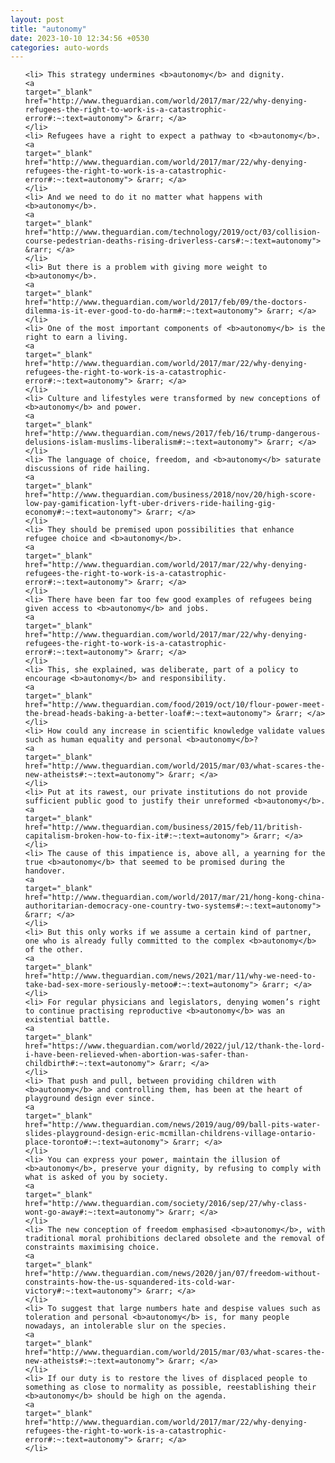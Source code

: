 ```yaml
---
layout: post
title: "autonomy"
date: 2023-10-10 12:34:56 +0530
categories: auto-words
---
```

<ol>

    <li> This strategy undermines <b>autonomy</b> and dignity.
    <a 
    target="_blank" 
    href="http://www.theguardian.com/world/2017/mar/22/why-denying-refugees-the-right-to-work-is-a-catastrophic-error#:~:text=autonomy"> &rarr; </a>
    </li>
    <li> Refugees have a right to expect a pathway to <b>autonomy</b>.
    <a 
    target="_blank" 
    href="http://www.theguardian.com/world/2017/mar/22/why-denying-refugees-the-right-to-work-is-a-catastrophic-error#:~:text=autonomy"> &rarr; </a>
    </li>
    <li> And we need to do it no matter what happens with <b>autonomy</b>.
    <a 
    target="_blank" 
    href="http://www.theguardian.com/technology/2019/oct/03/collision-course-pedestrian-deaths-rising-driverless-cars#:~:text=autonomy"> &rarr; </a>
    </li>
    <li> But there is a problem with giving more weight to <b>autonomy</b>.
    <a 
    target="_blank" 
    href="http://www.theguardian.com/world/2017/feb/09/the-doctors-dilemma-is-it-ever-good-to-do-harm#:~:text=autonomy"> &rarr; </a>
    </li>
    <li> One of the most important components of <b>autonomy</b> is the right to earn a living.
    <a 
    target="_blank" 
    href="http://www.theguardian.com/world/2017/mar/22/why-denying-refugees-the-right-to-work-is-a-catastrophic-error#:~:text=autonomy"> &rarr; </a>
    </li>
    <li> Culture and lifestyles were transformed by new conceptions of <b>autonomy</b> and power.
    <a 
    target="_blank" 
    href="http://www.theguardian.com/news/2017/feb/16/trump-dangerous-delusions-islam-muslims-liberalism#:~:text=autonomy"> &rarr; </a>
    </li>
    <li> The language of choice, freedom, and <b>autonomy</b> saturate discussions of ride hailing.
    <a 
    target="_blank" 
    href="http://www.theguardian.com/business/2018/nov/20/high-score-low-pay-gamification-lyft-uber-drivers-ride-hailing-gig-economy#:~:text=autonomy"> &rarr; </a>
    </li>
    <li> They should be premised upon possibilities that enhance refugee choice and <b>autonomy</b>.
    <a 
    target="_blank" 
    href="http://www.theguardian.com/world/2017/mar/22/why-denying-refugees-the-right-to-work-is-a-catastrophic-error#:~:text=autonomy"> &rarr; </a>
    </li>
    <li> There have been far too few good examples of refugees being given access to <b>autonomy</b> and jobs.
    <a 
    target="_blank" 
    href="http://www.theguardian.com/world/2017/mar/22/why-denying-refugees-the-right-to-work-is-a-catastrophic-error#:~:text=autonomy"> &rarr; </a>
    </li>
    <li> This, she explained, was deliberate, part of a policy to encourage <b>autonomy</b> and responsibility.
    <a 
    target="_blank" 
    href="http://www.theguardian.com/food/2019/oct/10/flour-power-meet-the-bread-heads-baking-a-better-loaf#:~:text=autonomy"> &rarr; </a>
    </li>
    <li> How could any increase in scientific knowledge validate values such as human equality and personal <b>autonomy</b>?
    <a 
    target="_blank" 
    href="http://www.theguardian.com/world/2015/mar/03/what-scares-the-new-atheists#:~:text=autonomy"> &rarr; </a>
    </li>
    <li> Put at its rawest, our private institutions do not provide sufficient public good to justify their unreformed <b>autonomy</b>.
    <a 
    target="_blank" 
    href="http://www.theguardian.com/business/2015/feb/11/british-capitalism-broken-how-to-fix-it#:~:text=autonomy"> &rarr; </a>
    </li>
    <li> The cause of this impatience is, above all, a yearning for the true <b>autonomy</b> that seemed to be promised during the handover.
    <a 
    target="_blank" 
    href="http://www.theguardian.com/world/2017/mar/21/hong-kong-china-authoritarian-democracy-one-country-two-systems#:~:text=autonomy"> &rarr; </a>
    </li>
    <li> But this only works if we assume a certain kind of partner, one who is already fully committed to the complex <b>autonomy</b> of the other.
    <a 
    target="_blank" 
    href="http://www.theguardian.com/news/2021/mar/11/why-we-need-to-take-bad-sex-more-seriously-metoo#:~:text=autonomy"> &rarr; </a>
    </li>
    <li> For regular physicians and legislators, denying women’s right to continue practising reproductive <b>autonomy</b> was an existential battle.
    <a 
    target="_blank" 
    href="https://www.theguardian.com/world/2022/jul/12/thank-the-lord-i-have-been-relieved-when-abortion-was-safer-than-childbirth#:~:text=autonomy"> &rarr; </a>
    </li>
    <li> That push and pull, between providing children with <b>autonomy</b> and controlling them, has been at the heart of playground design ever since.
    <a 
    target="_blank" 
    href="http://www.theguardian.com/news/2019/aug/09/ball-pits-water-slides-playground-design-eric-mcmillan-childrens-village-ontario-place-toronto#:~:text=autonomy"> &rarr; </a>
    </li>
    <li> You can express your power, maintain the illusion of <b>autonomy</b>, preserve your dignity, by refusing to comply with what is asked of you by society.
    <a 
    target="_blank" 
    href="http://www.theguardian.com/society/2016/sep/27/why-class-wont-go-away#:~:text=autonomy"> &rarr; </a>
    </li>
    <li> The new conception of freedom emphasised <b>autonomy</b>, with traditional moral prohibitions declared obsolete and the removal of constraints maximising choice.
    <a 
    target="_blank" 
    href="http://www.theguardian.com/news/2020/jan/07/freedom-without-constraints-how-the-us-squandered-its-cold-war-victory#:~:text=autonomy"> &rarr; </a>
    </li>
    <li> To suggest that large numbers hate and despise values such as toleration and personal <b>autonomy</b> is, for many people nowadays, an intolerable slur on the species.
    <a 
    target="_blank" 
    href="http://www.theguardian.com/world/2015/mar/03/what-scares-the-new-atheists#:~:text=autonomy"> &rarr; </a>
    </li>
    <li> If our duty is to restore the lives of displaced people to something as close to normality as possible, reestablishing their <b>autonomy</b> should be high on the agenda.
    <a 
    target="_blank" 
    href="http://www.theguardian.com/world/2017/mar/22/why-denying-refugees-the-right-to-work-is-a-catastrophic-error#:~:text=autonomy"> &rarr; </a>
    </li>